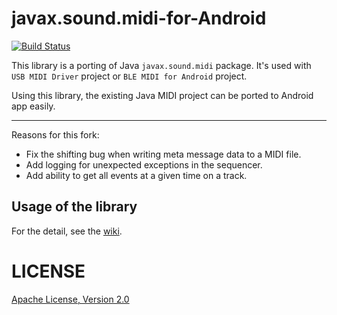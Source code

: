 # javax.sound.midi-for-Android
[![Build Status](https://jitpack.io/v/kshoji/javax.sound.midi-for-Android.svg)](https://jitpack.io/#kshoji/javax.sound.midi-for-Android)

This library is a porting of Java `javax.sound.midi` package.
It's used with `USB MIDI Driver` project or `BLE MIDI for Android` project.

Using this library, the existing Java MIDI project can be ported to Android app easily.

--------------------

Reasons for this fork:

- Fix the shifting bug when writing meta message data to a MIDI file. 
- Add logging for unexpected exceptions in the sequencer.
- Add ability to get all events at a given time on a track.

Usage of the library
--------------------

For the detail, see the [wiki](https://github.com/kshoji/javax.sound.midi-for-Android/wiki).

LICENSE
=======
[Apache License, Version 2.0](http://www.apache.org/licenses/LICENSE-2.0)
